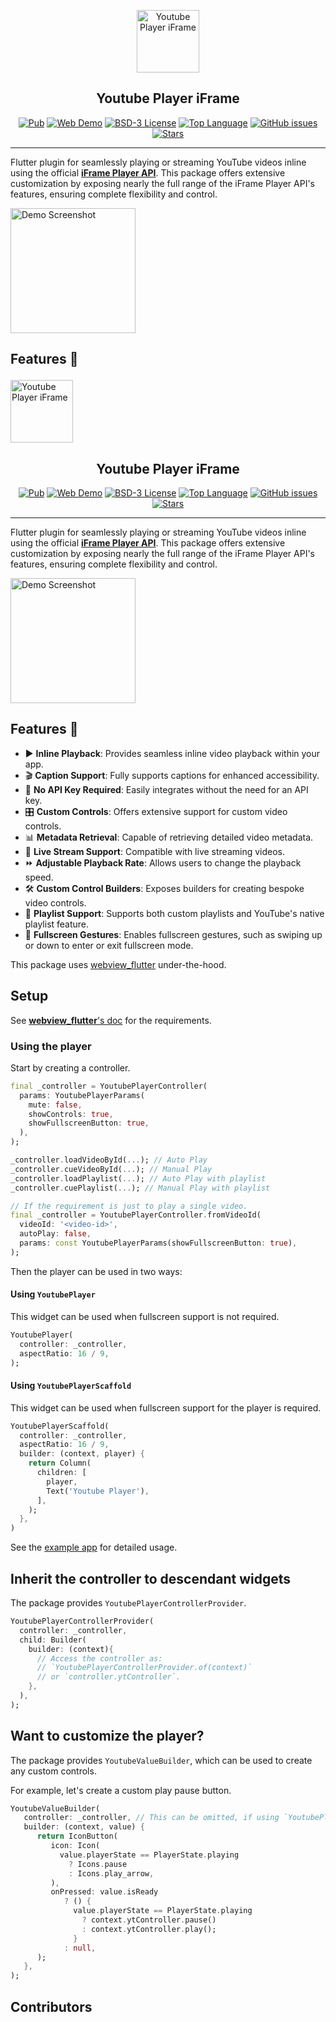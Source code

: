 <p align="center">
<img src="https://raw.githubusercontent.com/sarbagyastha/youtube_player_flutter/master/packages/youtube_player_iframe/screenshots/logo.png" height="100" alt="Youtube Player iFrame" />
</p>
<h2 align="center">Youtube Player iFrame</h2>


<p align="center">
<a href="https://pub.dartlang.org/packages/youtube_player_iframe"><img src="https://img.shields.io/pub/v/youtube_player_iframe" alt="Pub"></a>
<a href="https://youtube.sarbagyastha.com.np"><img src="https://img.shields.io/badge/Web-Demo-deeppink.svg" alt="Web Demo"></a>
<a href="https://github.com/sarbagyastha/youtube_player_flutter/blob/master/packages/youtube_player_iframe/LICENSE"><img src="https://img.shields.io/badge/License-BSD--3-blueviolet" alt="BSD-3 License"></a>
<a href="https://github.com/sarbagyastha/youtube_player_flutter"><img src="https://img.shields.io/github/languages/top/sarbagyastha/youtube_player_flutter?color=9cf" alt="Top Language"></a>
<a href="https://github.com/sarbagyastha/youtube_player_flutter/issues"><img src="https://img.shields.io/github/issues/sarbagyastha/youtube_player_flutter" alt="GitHub issues"></a>
<a href="https://github.com/sarbagyastha/youtube_player_flutter"><img src="https://img.shields.io/github/stars/sarbagyastha/youtube_player_flutter" alt="Stars"></a>
</p>

---

Flutter plugin for seamlessly playing or streaming YouTube videos inline using the official [**iFrame Player API**](https://developers.google.com/youtube/iframe_api_reference). This package offers extensive customization by exposing nearly the full range of the iFrame Player API's features, ensuring complete flexibility and control.

<a href="https://youtube.sarbagyastha.com.np"><img src="https://raw.githubusercontent.com/sarbagyastha/youtube_player_flutter/master/packages/youtube_player_iframe/screenshots/demo.png" width="200" alt="Demo Screenshot"></a>


## Features 🌟<p align="center">
<img src="https://raw.githubusercontent.com/sarbagyastha/youtube_player_flutter/master/packages/youtube_player_iframe/screenshots/logo.png" height="100" alt="Youtube Player iFrame" />
</p>
<h2 align="center">Youtube Player iFrame</h2>


<p align="center">
<a href="https://pub.dartlang.org/packages/youtube_player_iframe"><img src="https://img.shields.io/pub/v/youtube_player_iframe" alt="Pub"></a>
<a href="https://youtube.sarbagyastha.com.np"><img src="https://img.shields.io/badge/Web-Demo-deeppink.svg" alt="Web Demo"></a>
<a href="https://github.com/sarbagyastha/youtube_player_flutter/blob/master/packages/youtube_player_iframe/LICENSE"><img src="https://img.shields.io/badge/License-BSD--3-blueviolet" alt="BSD-3 License"></a>
<a href="https://github.com/sarbagyastha/youtube_player_flutter"><img src="https://img.shields.io/github/languages/top/sarbagyastha/youtube_player_flutter?color=9cf" alt="Top Language"></a>
<a href="https://github.com/sarbagyastha/youtube_player_flutter/issues"><img src="https://img.shields.io/github/issues/sarbagyastha/youtube_player_flutter" alt="GitHub issues"></a>
<a href="https://github.com/sarbagyastha/youtube_player_flutter"><img src="https://img.shields.io/github/stars/sarbagyastha/youtube_player_flutter" alt="Stars"></a>
</p>

---

Flutter plugin for seamlessly playing or streaming YouTube videos inline using the official [**iFrame Player API**](https://developers.google.com/youtube/iframe_api_reference). This package offers extensive customization by exposing nearly the full range of the iFrame Player API's features, ensuring complete flexibility and control.

<a href="https://youtube.sarbagyastha.com.np"><img src="https://raw.githubusercontent.com/sarbagyastha/youtube_player_flutter/master/packages/youtube_player_iframe/screenshots/demo.png" width="200" alt="Demo Screenshot"></a>


## Features 🌟
- ▶️ **Inline Playback**: Provides seamless inline video playback within your app.
- 🎬 **Caption Support**: Fully supports captions for enhanced accessibility.
- 🔑 **No API Key Required**: Easily integrates without the need for an API key.
- 🎛️ **Custom Controls**: Offers extensive support for custom video controls.
- 📊 **Metadata Retrieval**: Capable of retrieving detailed video metadata.
- 📡 **Live Stream Support**: Compatible with live streaming videos.
- ⏩ **Adjustable Playback Rate**: Allows users to change the playback speed.
- 🛠️ **Custom Control Builders**: Exposes builders for creating bespoke video controls.
- 🎵 **Playlist Support**: Supports both custom playlists and YouTube's native playlist feature.
- 📱 **Fullscreen Gestures**: Enables fullscreen gestures, such as swiping up or down to enter or exit fullscreen mode.


This package uses [webview_flutter](https://pub.dev/packages/webview_flutter) under-the-hood.

## Setup
See [**webview_flutter**'s doc](https://pub.dev/packages/webview_flutter) for the requirements.

### Using the player
Start by creating a controller.

```dart
final _controller = YoutubePlayerController(
  params: YoutubePlayerParams(
    mute: false,
    showControls: true,
    showFullscreenButton: true,
  ),
);

_controller.loadVideoById(...); // Auto Play
_controller.cueVideoById(...); // Manual Play
_controller.loadPlaylist(...); // Auto Play with playlist
_controller.cuePlaylist(...); // Manual Play with playlist

// If the requirement is just to play a single video.
final _controller = YoutubePlayerController.fromVideoId(
  videoId: '<video-id>',
  autoPlay: false,
  params: const YoutubePlayerParams(showFullscreenButton: true),
);
```

Then the player can be used in two ways:

#### Using `YoutubePlayer`
This widget can be used when fullscreen support is not required.

```dart
YoutubePlayer(
  controller: _controller,
  aspectRatio: 16 / 9,
);

```

#### Using `YoutubePlayerScaffold`
This widget can be used when fullscreen support for the player is required.

```dart
YoutubePlayerScaffold(
  controller: _controller,
  aspectRatio: 16 / 9,
  builder: (context, player) {
    return Column(
      children: [
        player,
        Text('Youtube Player'),
      ],
    );
  },
)
```

See the [example app](example/lib/main.dart) for detailed usage.

## Inherit the controller to descendant widgets
The package provides `YoutubePlayerControllerProvider`.

```dart
YoutubePlayerControllerProvider(
  controller: _controller,
  child: Builder(
    builder: (context){
      // Access the controller as: 
      // `YoutubePlayerControllerProvider.of(context)` 
      // or `controller.ytController`.
    },
  ),
);
```

## Want to customize the player?
The package provides `YoutubeValueBuilder`, which can be used to create any custom controls.

For example, let's create a custom play pause button.
```dart
YoutubeValueBuilder(
   controller: _controller, // This can be omitted, if using `YoutubePlayerControllerProvider`
   builder: (context, value) {
      return IconButton(
         icon: Icon( 
           value.playerState == PlayerState.playing
             ? Icons.pause
             : Icons.play_arrow,
         ),
         onPressed: value.isReady
            ? () {
              value.playerState == PlayerState.playing
                ? context.ytController.pause()
                : context.ytController.play();
              }
            : null,
      );
   },
);
```

## Contributors

<!-- ALL-CONTRIBUTORS-LIST:START - Do not remove or modify this section -->
<!-- prettier-ignore-start -->
<!-- markdownlint-disable -->

<!-- markdownlint-restore -->
<!-- prettier-ignore-end -->

<!-- ALL-CONTRIBUTORS-LIST:END -->
